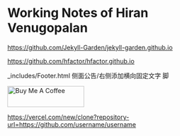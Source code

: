 # Working Notes of Hiran Venugopalan

https://github.com/Jekyll-Garden/jekyll-garden.github.io

https://github.com/hfactor/hfactor.github.io

_includes/Footer.html 侧面公告/右侧添加横向固定文字  脚

<a href="https://www.buymeacoffee.com/hiran" target="_blank"><img src="https://cdn.buymeacoffee.com/buttons/v2/default-yellow.png" alt="Buy Me A Coffee" height= "48" width="173"></a>

https://vercel.com/new/clone?repository-url=https://github.com/username/username
